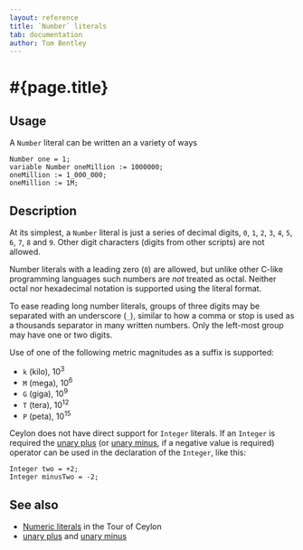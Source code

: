 ```yaml
---
layout: reference
title: `Number` literals
tab: documentation
author: Tom Bentley
---
```


# #{page.title}

## Usage 

A `Number` literal can be written an a variety of ways


    Number one = 1;
    variable Number oneMillion := 1000000;
    oneMillion := 1_000_000;
    oneMillion := 1M;

## Description

At its simplest, a `Number` literal is just a series of decimal digits, 
`0`, `1`, `2`, `3`, `4`, `5`, `6`, `7`, `8` and `9`. Other digit characters 
(digits from other scripts) are not allowed.

Number literals with a leading zero (`0`) are allowed, but unlike other 
C-like programming languages such numbers are *not* treated as octal. 
Neither octal nor hexadecimal notation is supported using the literal format.

To ease reading long number literals, groups of three digits may be separated 
with an underscore (`_`), similar to how a comma or stop is used as a thousands
separator in many written numbers. Only the left-most group may have one or 
two digits.

Use of one of the following metric magnitudes as a suffix is supported:

* `k` (kilo), 10<sup>3</sup>
* `M` (mega), 10<sup>6</sup>
* `G` (giga), 10<sup>9</sup>
* `T` (tera), 10<sup>12</sup>
* `P` (peta), 10<sup>15</sup>

Ceylon does not have direct support for `Integer` literals. If an `Integer` is
required the [unary plus](../../operator/unary_plus) 
(or [unary minus](../../operator/unary_minus), if a negative value is required) 
operator can be used in the  declaration of the `Integer`, like this:


    Integer two = +2;
    Integer minusTwo = -2;

## See also

* [Numeric literals](/documentation/tour/language-module/#numeric_literals) 
  in the Tour of Ceylon 
* [unary plus](../../operator/unary_plus) and [unary minus](../../operator/unary_minus)

